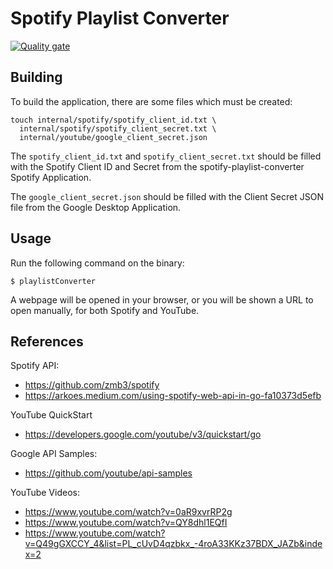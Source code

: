 # Spotify Playlist Converter

[![Quality gate](https://sonarcloud.io/api/project_badges/quality_gate?project=Renegade-Master_spotify-playlist-converter)](https://sonarcloud.io/summary/new_code?id=Renegade-Master_spotify-playlist-converter)

## Building

To build the application, there are some files which must be created:

```shell
touch internal/spotify/spotify_client_id.txt \
  internal/spotify/spotify_client_secret.txt \
  internal/youtube/google_client_secret.json
```

The `spotify_client_id.txt` and `spotify_client_secret.txt` should be filled with the Spotify Client ID and Secret from
the spotify-playlist-converter Spotify Application.

The `google_client_secret.json` should be filled with the Client Secret JSON file from the Google Desktop Application. 

## Usage

Run the following command on the binary:

```shell
$ playlistConverter
```

A webpage will be opened in your browser, or you will be shown a URL to open manually, for both Spotify and YouTube.

## References

Spotify API:

* https://github.com/zmb3/spotify
* https://arkoes.medium.com/using-spotify-web-api-in-go-fa10373d5efb


YouTube QuickStart

* https://developers.google.com/youtube/v3/quickstart/go


Google API Samples:

* https://github.com/youtube/api-samples


YouTube Videos:

* https://www.youtube.com/watch?v=0aR9xvrRP2g
* https://www.youtube.com/watch?v=QY8dhl1EQfI
* https://www.youtube.com/watch?v=Q49gGXCCY_4&list=PL_cUvD4qzbkx_-4roA33KKz37BDX_JAZb&index=2
